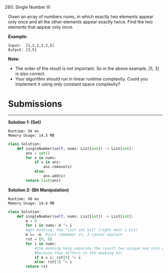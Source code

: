 260. Single Number III

Given an array of numbers nums, in which exactly two elements appear only once and all the other elements appear exactly twice. Find the two elements that appear only once.

**Example:**
```
Input:  [1,2,1,3,2,5]
Output: [3,5]
```

**Note:**

* The order of the result is not important. So in the above example, [5, 3] is also correct.
* Your algorithm should run in linear runtime complexity. Could you implement it using only constant space complexity?

# Submissions
---
**Solution 1: (Set)**
```
Runtime: 56 ms
Memory Usage: 14.5 MB
```
```python
class Solution:
    def singleNumber(self, nums: List[int]) -> List[int]:
        ans = set()
        for x in nums:
            if x in ans:
                ans.remove(x)
            else:
                ans.add(x)
        return list(ans)
```

**Solution 2: (Bit Manipulation)**
```
Runtime: 60 ms
Memory Usage: 14.6 MB
```
```python
class Solution:
    def singleNumber(self, nums: List[int]) -> List[int]:
        m = 0
        for i in nums: m ^= i
        #get masking, the "last set bit" (right most 1 bit)
        m &= -m  #just remember it, I cannot explain
        rst = [0, 0]
        for i in nums:
            #the masking help separate the result two unique num into different group
            #because they differs in the masking bit
            if m & i: rst[0] ^= i
            else: rst[1] ^= i
        return rst
```